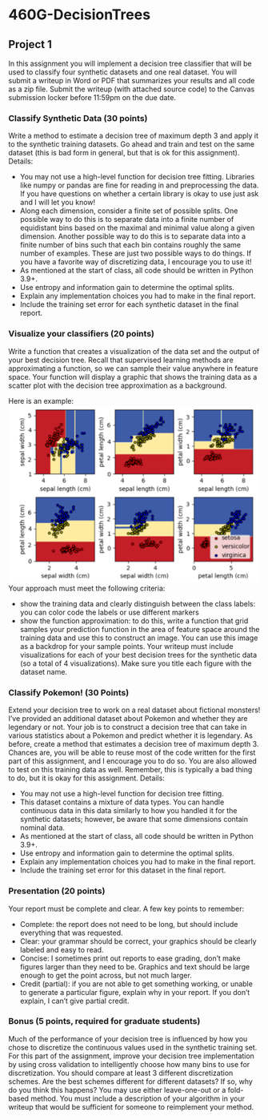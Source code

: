# 460G-DecisionTrees
## Project 1
In this assignment you will implement a decision tree classifier that will be used to classify
four synthetic datasets and one real dataset. You will submit a writeup in Word or PDF
that summarizes your results and all code as a zip file. Submit the writeup (with attached
source code) to the Canvas submission locker before 11:59pm on the due date.
### Classify Synthetic Data (30 points)
Write a method to estimate a decision tree of maximum depth 3 and apply it to the synthetic
training datasets. Go ahead and train and test on the same dataset (this is bad form in
general, but that is ok for this assignment).
Details:
* You may not use a high-level function for decision tree fitting. Libraries like numpy
or pandas are fine for reading in and preprocessing the data. If you have questions on
whether a certain library is okay to use just ask and I will let you know!
* Along each dimension, consider a finite set of possible splits. One possible way to do
this is to separate data into a finite number of equidistant bins based on the maximal
and minimal value along a given dimension. Another possible way to do this is to
separate data into a finite number of bins such that each bin contains roughly the
same number of examples. These are just two possible ways to do things. If you have
a favorite way of discretizing data, I encourage you to use it!
* As mentioned at the start of class, all code should be written in Python 3.9+.
* Use entropy and information gain to determine the optimal splits.
* Explain any implementation choices you had to make in the final report.
* Include the training set error for each synthetic dataset in the final report.
### Visualize your classifiers (20 points)
Write a function that creates a visualization of the data set and the output of your best
decision tree. Recall that supervised learning methods are approximating a function, so
we can sample their value anywhere in feature space. Your function will display a graphic
that shows the training data as a scatter plot with the decision tree approximation as a
background.

  Here is an example: 
<br/>
  ![alt text](/images/460gExampleData.PNG "ExampleData")
<br/>
Your approach must meet the following criteria:
* show the training data and clearly distinguish between the class labels: you can color
code the labels or use different markers
* show the function approximation: to do this, write a function that grid samples your
prediction function in the area of feature space around the training data and use this
to construct an image. You can use this image as a backdrop for your sample points.
Your writeup must include visualizations for each of your best decision trees for the
synthetic data (so a total of 4 visualizations). Make sure you title each figure with the
dataset name.
### Classify Pokemon! (30 Points)
Extend your decision tree to work on a real dataset about fictional monsters! I’ve provided
an additional dataset about Pokemon and whether they are legendary or not. Your job
is to construct a decision tree that can take in various statistics about a Pokemon and
predict whether it is legendary. As before, create a method that estimates a decision tree of
maximum depth 3. Chances are, you will be able to reuse most of the code written for the
first part of this assignment, and I encourage you to do so. You are also allowed to test on
this training data as well. Remember, this is typically a bad thing to do, but it is okay for
this assignment.
Details:
* You may not use a high-level function for decision tree fitting.
* This dataset contains a mixture of data types. You can handle continuous data in this
data similarly to how you handled it for the synthetic datasets; however, be aware that
some dimensions contain nominal data.
* As mentioned at the start of class, all code should be written in Python 3.9+.
* Use entropy and information gain to determine the optimal splits.
* Explain any implementation choices you had to make in the final report.
* Include the training set error for this dataset in the final report.
### Presentation (20 points)
Your report must be complete and clear. A few key points to remember:
* Complete: the report does not need to be long, but should include everything that was
requested.
* Clear: your grammar should be correct, your graphics should be clearly labeled and
easy to read.
* Concise: I sometimes print out reports to ease grading, don’t make figures larger than
they need to be. Graphics and text should be large enough to get the point across,
but not much larger.
* Credit (partial): if you are not able to get something working, or unable to generate a
particular figure, explain why in your report. If you don’t explain, I can’t give partial
credit.
### Bonus (5 points, required for graduate students)
Much of the performance of your decision tree is influenced by how you chose to discretize the
continuous values used in the synthetic training set. For this part of the assignment, improve
your decision tree implementation by using cross validation to intelligently choose how many
bins to use for discretization. You should compare at least 3 different discretization schemes.
Are the best schemes different for different datasets? If so, why do you think this happens?
You may use either leave-one-out or a fold-based method. You must include a description
of your algorithm in your writeup that would be sufficient for someone to reimplement your
method.
